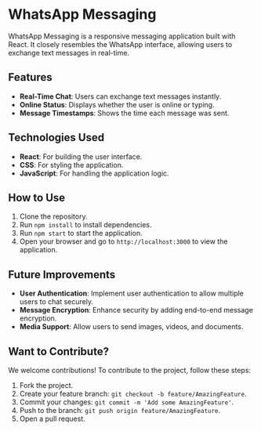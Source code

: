 # WhatsApp Messaging

WhatsApp Messaging is a responsive messaging application built with React. It closely resembles the WhatsApp interface, allowing users to exchange text messages in real-time.

## Features
- **Real-Time Chat**: Users can exchange text messages instantly.
- **Online Status**: Displays whether the user is online or typing.
- **Message Timestamps**: Shows the time each message was sent.

## Technologies Used
- **React**: For building the user interface.
- **CSS**: For styling the application.
- **JavaScript**: For handling the application logic.

## How to Use
1. Clone the repository.
2. Run `npm install` to install dependencies.
3. Run `npm start` to start the application.
4. Open your browser and go to `http://localhost:3000` to view the application.

## Future Improvements
- **User Authentication**: Implement user authentication to allow multiple users to chat securely.
- **Message Encryption**: Enhance security by adding end-to-end message encryption.
- **Media Support**: Allow users to send images, videos, and documents.

## Want to Contribute?
We welcome contributions! To contribute to the project, follow these steps:
1. Fork the project.
2. Create your feature branch: `git checkout -b feature/AmazingFeature`.
3. Commit your changes: `git commit -m 'Add some AmazingFeature'`.
4. Push to the branch: `git push origin feature/AmazingFeature`.
5. Open a pull request.
